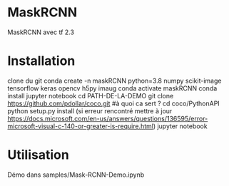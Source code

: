 # MaskRCNN
MaskRCNN avec tf 2.3

# Installation 

clone du git 
conda create -n maskRCNN python=3.8 numpy scikit-image tensorflow keras opencv h5py imaug
conda activate maskRCNN
conda install jupyter notebook
cd PATH-DE-LA-DEMO
git clone https://github.com/pdollar/coco.git #à quoi ca sert ?
cd coco/PythonAPI
python setup.py install
(si erreur rencontré mettre à jour https://docs.microsoft.com/en-us/answers/questions/136595/error-microsoft-visual-c-140-or-greater-is-require.html)
jupyter notebook

# Utilisation

Démo dans samples/Mask-RCNN-Demo.ipynb
